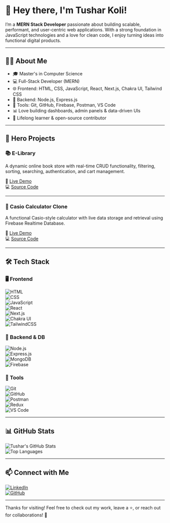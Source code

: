 # 👋 Hey there, I'm Tushar Koli!

I’m a **MERN Stack Developer** passionate about building scalable, performant, and user-centric web applications. With a strong foundation in JavaScript technologies and a love for clean code, I enjoy turning ideas into functional digital products.

---

## 🧑‍💻 About Me

- 🎓 Master's in Computer Science  
- 💻 Full-Stack Developer (MERN)  
- 🌐 Frontend: HTML, CSS, JavaScript, React, Next.js, Chakra UI, Tailwind CSS  
- 🧠 Backend: Node.js, Express.js  
- 🧩 Tools: Git, GitHub, Firebase, Postman, VS Code  
- 📊 Love building dashboards, admin panels & data-driven UIs  
- 🚀 Lifelong learner & open-source contributor  

---

## 🚀 Hero Projects

### 📚 E-Library  
A dynamic online book store with real-time CRUD functionality, filtering, sorting, searching, authentication, and cart management.

🔗 [Live Demo](https://bespoke-semolina-f46a43.netlify.app/)  
💻 [Source Code](https://github.com/koli899/E-library-hub)

---

### 🧮 Casio Calculator Clone  
A functional Casio-style calculator with live data storage and retrieval using Firebase Realtime Database.

🔗 [Live Demo](https://casio-clone.netlify.app)  
💻 [Source Code](https://github.com/koli899/casio-clone)

---

## 🛠️ Tech Stack

### 🖥️ Frontend  
![HTML](https://img.shields.io/badge/HTML-E34F26?style=for-the-badge&logo=html5&logoColor=white)  
![CSS](https://img.shields.io/badge/CSS-1572B6?style=for-the-badge&logo=css3&logoColor=white)  
![JavaScript](https://img.shields.io/badge/JavaScript-F7DF1E?style=for-the-badge&logo=javascript&logoColor=black)  
![React](https://img.shields.io/badge/React-20232A?style=for-the-badge&logo=react&logoColor=61DAFB)  
![Next.js](https://img.shields.io/badge/Next.js-000000?style=for-the-badge&logo=nextdotjs&logoColor=white)  
![Chakra UI](https://img.shields.io/badge/Chakra_UI-319795?style=for-the-badge&logo=chakra-ui&logoColor=white)  
![TailwindCSS](https://img.shields.io/badge/Tailwind_CSS-38B2AC?style=for-the-badge&logo=tailwind-css&logoColor=white)

### 🧪 Backend & DB  
![Node.js](https://img.shields.io/badge/Node.js-339933?style=for-the-badge&logo=nodedotjs&logoColor=white)  
![Express.js](https://img.shields.io/badge/Express.js-000000?style=for-the-badge&logo=express&logoColor=white)  
![MongoDB](https://img.shields.io/badge/MongoDB-4EA94B?style=for-the-badge&logo=mongodb&logoColor=white)  
![Firebase](https://img.shields.io/badge/Firebase-FFCA28?style=for-the-badge&logo=firebase&logoColor=black)

### 🧰 Tools  
![Git](https://img.shields.io/badge/Git-F05032?style=for-the-badge&logo=git&logoColor=white)  
![GitHub](https://img.shields.io/badge/GitHub-181717?style=for-the-badge&logo=github&logoColor=white)  
![Postman](https://img.shields.io/badge/Postman-FF6C37?style=for-the-badge&logo=postman&logoColor=white)  
![Redux](https://img.shields.io/badge/Redux-764ABC?style=for-the-badge&logo=redux&logoColor=white)  
![VS Code](https://img.shields.io/badge/VS_Code-007ACC?style=for-the-badge&logo=visual-studio-code&logoColor=white)

---

## 📊 GitHub Stats

![Tushar's GitHub Stats](https://github-readme-stats.vercel.app/api?username=koli899&show_icons=true&theme=radical)  
![Top Languages](https://github-readme-stats.vercel.app/api/top-langs/?username=koli899&layout=compact&theme=radical)

---

## 📫 Connect with Me

[![LinkedIn](https://img.shields.io/badge/LinkedIn-0A66C2?style=for-the-badge&logo=linkedin&logoColor=white)](https://www.linkedin.com/in/tushar-koli-248a852a9 )  
[![GitHub](https://img.shields.io/badge/GitHub-000?style=for-the-badge&logo=github&logoColor=white)](https://github.com/koli899)

---

Thanks for visiting! Feel free to check out my work, leave a ⭐, or reach out for collaborations! 🚀

